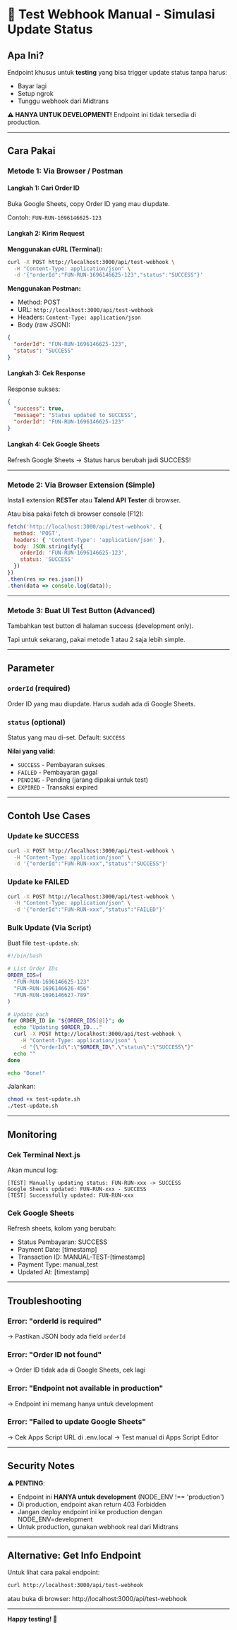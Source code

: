 # 🧪 Test Webhook Manual - Simulasi Update Status

## Apa Ini?

Endpoint khusus untuk **testing** yang bisa trigger update status tanpa harus:
- Bayar lagi
- Setup ngrok
- Tunggu webhook dari Midtrans

**⚠️ HANYA UNTUK DEVELOPMENT!** Endpoint ini tidak tersedia di production.

---

## Cara Pakai

### Metode 1: Via Browser / Postman

#### Langkah 1: Cari Order ID

Buka Google Sheets, copy Order ID yang mau diupdate.

Contoh: `FUN-RUN-1696146625-123`

#### Langkah 2: Kirim Request

**Menggunakan cURL (Terminal):**
```bash
curl -X POST http://localhost:3000/api/test-webhook \
  -H "Content-Type: application/json" \
  -d '{"orderId":"FUN-RUN-1696146625-123","status":"SUCCESS"}'
```

**Menggunakan Postman:**
- Method: POST
- URL: `http://localhost:3000/api/test-webhook`
- Headers: `Content-Type: application/json`
- Body (raw JSON):
```json
{
  "orderId": "FUN-RUN-1696146625-123",
  "status": "SUCCESS"
}
```

#### Langkah 3: Cek Response

Response sukses:
```json
{
  "success": true,
  "message": "Status updated to SUCCESS",
  "orderId": "FUN-RUN-1696146625-123"
}
```

#### Langkah 4: Cek Google Sheets

Refresh Google Sheets → Status harus berubah jadi SUCCESS!

---

### Metode 2: Via Browser Extension (Simple)

Install extension **RESTer** atau **Talend API Tester** di browser.

Atau bisa pakai fetch di browser console (F12):

```javascript
fetch('http://localhost:3000/api/test-webhook', {
  method: 'POST',
  headers: { 'Content-Type': 'application/json' },
  body: JSON.stringify({
    orderId: 'FUN-RUN-1696146625-123',
    status: 'SUCCESS'
  })
})
.then(res => res.json())
.then(data => console.log(data));
```

---

### Metode 3: Buat UI Test Button (Advanced)

Tambahkan test button di halaman success (development only).

Tapi untuk sekarang, pakai metode 1 atau 2 saja lebih simple.

---

## Parameter

### `orderId` (required)
Order ID yang mau diupdate. Harus sudah ada di Google Sheets.

### `status` (optional)
Status yang mau di-set. Default: `SUCCESS`

**Nilai yang valid:**
- `SUCCESS` - Pembayaran sukses
- `FAILED` - Pembayaran gagal
- `PENDING` - Pending (jarang dipakai untuk test)
- `EXPIRED` - Transaksi expired

---

## Contoh Use Cases

### Update ke SUCCESS
```bash
curl -X POST http://localhost:3000/api/test-webhook \
  -H "Content-Type: application/json" \
  -d '{"orderId":"FUN-RUN-xxx","status":"SUCCESS"}'
```

### Update ke FAILED
```bash
curl -X POST http://localhost:3000/api/test-webhook \
  -H "Content-Type: application/json" \
  -d '{"orderId":"FUN-RUN-xxx","status":"FAILED"}'
```

### Bulk Update (Via Script)

Buat file `test-update.sh`:
```bash
#!/bin/bash

# List Order IDs
ORDER_IDS=(
  "FUN-RUN-1696146625-123"
  "FUN-RUN-1696146626-456"
  "FUN-RUN-1696146627-789"
)

# Update each
for ORDER_ID in "${ORDER_IDS[@]}"; do
  echo "Updating $ORDER_ID..."
  curl -X POST http://localhost:3000/api/test-webhook \
    -H "Content-Type: application/json" \
    -d "{\"orderId\":\"$ORDER_ID\",\"status\":\"SUCCESS\"}"
  echo ""
done

echo "Done!"
```

Jalankan:
```bash
chmod +x test-update.sh
./test-update.sh
```

---

## Monitoring

### Cek Terminal Next.js

Akan muncul log:
```
[TEST] Manually updating status: FUN-RUN-xxx -> SUCCESS
Google Sheets updated: FUN-RUN-xxx - SUCCESS
[TEST] Successfully updated: FUN-RUN-xxx
```

### Cek Google Sheets

Refresh sheets, kolom yang berubah:
- Status Pembayaran: SUCCESS
- Payment Date: [timestamp]
- Transaction ID: MANUAL-TEST-[timestamp]
- Payment Type: manual_test
- Updated At: [timestamp]

---

## Troubleshooting

### Error: "orderId is required"
→ Pastikan JSON body ada field `orderId`

### Error: "Order ID not found"
→ Order ID tidak ada di Google Sheets, cek lagi

### Error: "Endpoint not available in production"
→ Endpoint ini memang hanya untuk development

### Error: "Failed to update Google Sheets"
→ Cek Apps Script URL di .env.local
→ Test manual di Apps Script Editor

---

## Security Notes

⚠️ **PENTING**:
- Endpoint ini **HANYA untuk development** (NODE_ENV !== 'production')
- Di production, endpoint akan return 403 Forbidden
- Jangan deploy endpoint ini ke production dengan NODE_ENV=development
- Untuk production, gunakan webhook real dari Midtrans

---

## Alternative: Get Info Endpoint

Untuk lihat cara pakai endpoint:

```bash
curl http://localhost:3000/api/test-webhook
```

atau buka di browser: http://localhost:3000/api/test-webhook

---

**Happy testing! 🚀**
